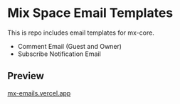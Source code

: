 # Mix Space Email Templates


This is repo includes email templates for mx-core. 

- Comment Email (Guest and Owner)
- Subscribe Notification Email


## Preview

[mx-emails.vercel.app](mx-emails.vercel.app)
